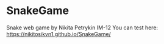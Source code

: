 # SnakeGame
Snake web game by Nikita Petrykin IM-12
You can test here: https://nikitosikvn1.github.io/SnakeGame/
